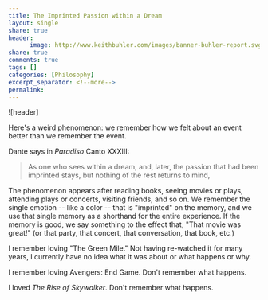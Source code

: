 ```yaml
--- 
title: The Imprinted Passion within a Dream
layout: single
share: true
header:
      image: http://www.keithbuhler.com/images/banner-buhler-report.svg
share: true
comments: true
tags: []
categories: [Philosophy]
excerpt_separator: <!--more-->
permalink: 
---
```


![header]


Here's a weird phenomenon: we remember how we felt about an event better than we remember the event. 

Dante says in *Paradiso* Canto XXXIII: 

>As one who sees within a dream, and, later,
the passion that had been imprinted stays,
but nothing of the rest returns to mind,

The phenomenon appears after reading books, seeing movies or plays, attending plays or concerts, visiting friends, and so on. We remember the single emotion -- like a color -- that is "imprinted" on the memory, and we use that single memory as a shorthand for the entire experience. If the memory is good, we say something to the effect that, "That movie was great!" (or that party, that concert, that conversation, that book, etc.)

I remember loving "The Green Mile." Not having re-watched it for many years, I currently have no idea what it was about or what happens or why. 

I remember loving Avengers: End Game. Don't remember what happens. 

I loved *The Rise of Skywalker*. Don't remember what happens. 